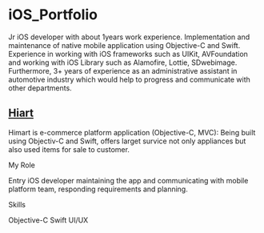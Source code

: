 # iOS_Portfolio

Jr iOS developer with about 1years work experience. Implementation and maintenance of native mobile application using Objective-C and Swift. Experience in working with iOS frameworks such as UIKit, AVFoundation and working with iOS Library such as Alamofire, Lottie, SDwebimage.
Furthermore, 3+ years of experience as an administrative assistant in automotive industry which would help to progress and communicate with other departments.


## [Hiart](https://apps.apple.com/kr/app/%EB%A1%AF%EB%8D%B0%ED%95%98%EC%9D%B4%EB%A7%88%ED%8A%B8/id503522370)

Himart is e-commerce platform application (Objective-C, MVC): Being built using Objectiv-C and Swift, offers larget survice not only appliances but also used items for sale to customer. 

My Role

Entry iOS developer maintaining the app and communicating with mobile platform team, responding requirements and planning.

Skills

  Objective-C
  Swift
  UI/UX 
